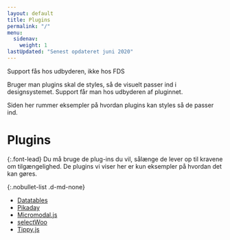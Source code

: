 ```yaml
---
layout: default
title: Plugins
permalink: "/"
menu:
  sidenav:
    weight: 1
lastUpdated: "Senest opdateret juni 2020"
---
```

<div class="alert alert-warning">
<div class="alert-body">
<p class="alert-heading">Support fås hos udbyderen, ikke hos FDS</p>
<p class="alert-text">Bruger man plugins skal de styles, så de visuelt passer ind i designsystemet. Support får man hos udbyderen af pluginnet.</p>
<p class="alert-text">Siden her rummer eksempler på hvordan plugins kan styles så de passer ind.</p>
</div>
</div>

# Plugins

{:.font-lead}
Du må bruge de plug-ins du vil, sålænge de lever op til kravene om tilgængelighed. De plugins vi viser her er kun eksempler på hvordan det kan gøres.

{:.nobullet-list .d-md-none}
- <a href="dkfds-plugins-docs/datatables/">Datatables</a>
- <a href="dkfds-plugins-docs/pikaday/">Pikaday</a>
- <a href="dkfds-plugins-docs/micromodaljs/">Micromodal.js</a>
- <a href="dkfds-plugins-docs/selectwoo/">selectWoo</a>
- <a href="dkfds-plugins-docs/tippyjs/">Tippy.js</a>
